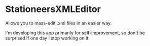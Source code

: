 # StationeersXMLEditor

Allows you to mass-edit .xml files in an easier way.

I'm developing this app primarily for self-improvement, so don't be surprised if one day I stop working on it.
